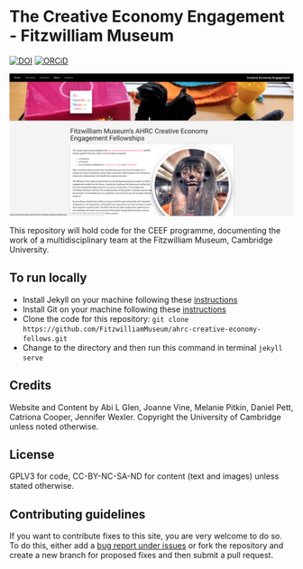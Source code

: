 # The Creative Economy Engagement  - Fitzwilliam Museum
[![DOI](https://zenodo.org/badge/170138423.svg)](https://zenodo.org/badge/latestdoi/170138423) [![ORCiD](https://img.shields.io/badge/ORCiD-0000--0002--0246--2335-green.svg)](http://orcid.org/0000-0002-0246-2335)

![A screenshot of the site](images/screenshots/screen.png)

This repository will hold code for the CEEF programme, documenting the work of a multidisciplinary
team at the Fitzwilliam Museum, Cambridge University.

## To run locally

* Install Jekyll on your machine following these [instructions](https://jekyllrb.com/docs/installation/)
* Install Git on your machine following these [instructions](https://git-scm.com/book/en/v2/Getting-Started-Installing-Git)
* Clone the code for this repository:
   `git clone https://github.com/FitzwilliamMuseum/ahrc-creative-economy-fellows.git`
* Change to the directory and then run this command in terminal `jekyll serve`

## Credits

Website and Content by Abi L Glen, Joanne Vine, Melanie Pitkin, Daniel Pett, Catriona Cooper,
Jennifer Wexler. Copyright the University of Cambridge unless noted otherwise.

## License

GPLV3 for code, CC-BY-NC-SA-ND for content (text and images) unless stated
otherwise.

## Contributing guidelines

If you want to contribute fixes to this site, you are very welcome to do so. To
do this, either add a [bug report under issues](https://github.com/FitzwilliamMuseum/ahrc-creative-economy-fellows/issues)
or fork the repository and create a new branch for proposed fixes and then submit
a pull request.
